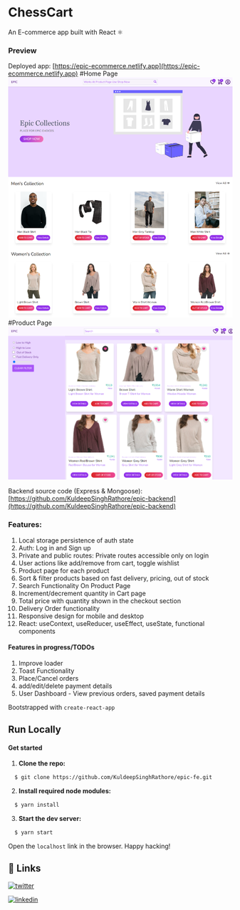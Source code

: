 # ChessCart

An E-commerce app built with React ⚛

### Preview
Deployed app: [https://epic-ecommerce.netlify.app](https://epic-ecommerce.netlify.app)
#Home Page
![epic-ecommerce-homepage ](homepage.png)
#Product Page
![epic-ecommerce-productPage](productpage.png)
    


Backend source code (Express & Mongoose): [https://github.com/KuldeepSinghRathore/epic-backend](https://github.com/KuldeepSinghRathore/epic-backend)

### Features:
1. Local storage persistence of auth state
2. Auth: Log in and Sign up
3. Private and public routes: Private routes accessible only on login
4. User actions like add/remove from cart, toggle wishlist
5. Product page for each product
6. Sort & filter products based on fast delivery, pricing, out of stock
7. Search Functionality On Product Page
8. Increment/decrement quantity in Cart page
9. Total price with quantity shown in the checkout section
10. Delivery Order functionality
11. Responsive design for mobile and desktop
12. React: useContext, useReducer, useEffect, useState, functional components

#### Features in progress/TODOs
1. Improve loader 
2. Toast Functionality
3. Place/Cancel orders
4. add/edit/delete payment details
4. User Dashboard - View previous orders, saved payment details



Bootstrapped with `create-react-app`

## Run Locally

#### Get started

1. **Clone the repo:**
```bash
  $ git clone https://github.com/KuldeepSinghRathore/epic-fe.git
```
2. **Install required node modules:**
```bash
  $ yarn install
```
3. **Start the dev server:**
```bash
  $ yarn start
```
Open the `localhost` link in the browser.
Happy hacking!       

## 🔗 Links
[![twitter](https://img.shields.io/badge/twitter-1DA1F2?style=for-the-badge&logo=twitter&logoColor=white)](https://twitter.com/__Kuldeep_Singh)

[![linkedin](https://img.shields.io/badge/linkedin-0A66C2?style=for-the-badge&logo=linkedin&logoColor=white)](https://www.linkedin.com/in/kuldeep--singh/)